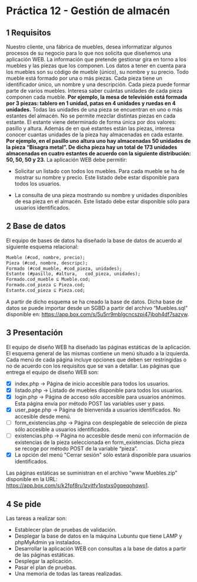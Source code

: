 # Práctica 12 - Gestión de almacén

## 1 Requisitos

Nuestro cliente, una fábrica de muebles, desea informatizar algunos procesos de su negocio para lo que nos solicita que diseñemos una aplicación WEB.
La información que pretende gestionar gira en torno a los muebles y las piezas que los componen. Los datos a tener en cuenta para los muebles son su código de mueble (único), su nombre y su precio. Todo mueble está formado por una o más piezas. Cada pieza tiene un identificador único, un nombre y una descripción. Cada pieza puede formar parte de varios muebles. Interesa saber cuántas unidades de cada pieza componen cada mueble.
**Por ejemplo, la mesa de televisión está formada por 3 piezas: tablero en 1 unidad, patas en 4 unidades y ruedas en 4 unidades.**
Todas las unidades de una pieza se encuentran en uno o más estantes del almacén. No se permite mezclar distintas piezas en cada estante. El estante viene determinado de forma única por dos valores: pasillo y altura. Además de en qué estantes están las piezas, interesa conocer cuantas unidades de la pieza hay almacenadas en cada estante.
**Por ejemplo, en el pasillo uno altura uno hay almacenadas 50 unidades de la pieza “Bisagra metal”. De dicha pieza hay un total de 173 unidades almacenadas en cuatro estantes de acuerdo con la siguiente distribución: 50, 50, 50 y 23.**
La aplicación WEB debe permitir:

- Solicitar un listado con todos los muebles. Para cada mueble se ha de mostrar su nombre y precio. Este listado debe estar disponible para todos los usuarios.

- La consulta de una pieza mostrando su nombre y unidades disponibles de esa pieza en el almacén. Este listado debe estar disponible sólo para usuarios identificados.

## 2 Base de datos

El equipo de bases de datos ha diseñado la base de datos de acuerdo al siguiente esquema relacional:

```sql
Mueble (#cod, nombre, precio);
Pieza (#cod, nombre, descripc);
Formado (#cod_mueble, #cod_pieza, unidades);
Estante (#pasillo, #altura,   cod_pieza, unidades);
Formado.cod_mueble ⊆ Mueble.cod;
Formado.cod_pieza ⊆ Pieza.cod;
Estante.cod_pieza ⊆ Pieza.cod;
```

A partir de dicho esquema se ha creado la base de datos. Dicha base de datos se puede importar desde un SGBD a partir del archivo “Muebles.sql” disponible en: <https://app.box.com/s/5u5rr9mblgcncszpi47jboh4df7sazyw>.

## 3 Presentación

El equipo de diseño WEB ha diseñado las páginas estáticas de la aplicación. El esquema general de las mismas contiene un menú situado a la izquierda. Cada menú de cada página incluye opciones que deben ser restringidas o no de acuerdo con los requisitos que se van a detallar. Las páginas que entrega el equipo de diseño WEB son:

- [X] index.php -> Página de inicio accesible para todos los usuarios.
- [X] listado.php -> Listado de muebles disponible para todos los usuarios.
- [X] login.php -> Página de acceso sólo accesible para usuarios anónimos. Esta página envía por método POST las variables user y pass.
- [X] user_page.php -> Página de bienvenida a usuarios identificados. No accesible desde menú.
- [ ] form_existencias.php -> Página con desplegable de selección de pieza sólo accesible a usuarios identificados.
- [ ] existencias.php -> Página no accesible desde menú con información de existencias de la pieza seleccionada en form_existencias. Dicha pieza se recoge por método POST de la variable “pieza”.
- [X] La opción del menú "Cerrar sesión" sólo estará disponible para usuarios identificados.

Las páginas estáticas se suministran en el archivo “www Muebles.zip” disponible en la URL: <https://app.box.com/s/k2fpf8ru1zyjtfv1pstxs0gqeqohqwo1>.

## 4 Se pide

Las tareas a realizar son:

- Establecer plan de pruebas de validación.
- Desplegar la base de datos en la máquina Lubuntu que tiene LAMP y phpMyAdmin ya instalados.
- Desarrollar la aplicación WEB con consultas a la base de datos a partir de las páginas estáticas.
- Desplegar la aplicación.
- Pasar el plan de pruebas.
- Una memoria de todas las tareas realizadas.

